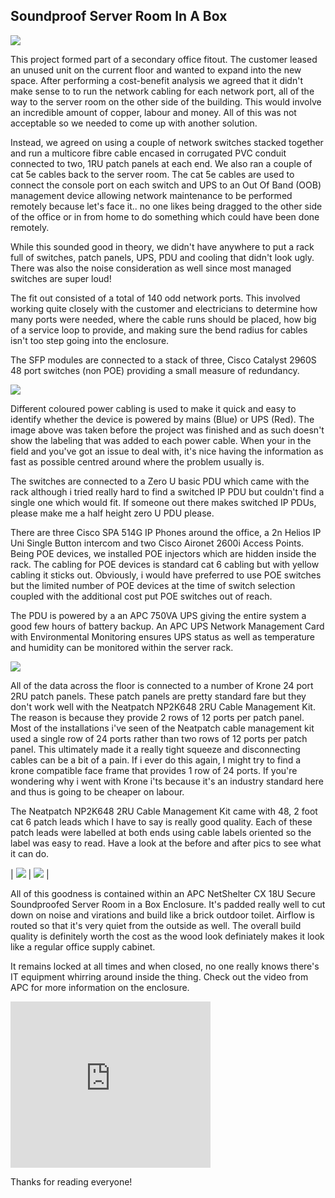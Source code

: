 ## Soundproof Server Room In A Box

![](../images/16303466257_795e5f53ea_o.jpg)

This project formed part of a secondary office fitout. The customer leased an unused unit on the current floor and wanted to expand into the new space. After performing a cost-benefit analysis we agreed that it didn't make sense to to run the network cabling for each network port, all of the way to the server room on the other side of the building. This would involve an incredible amount of copper, labour and money. All of this was not acceptable so we needed to come up with another solution.

Instead, we agreed on using a couple of network switches stacked together and run a multicore fibre cable encased in corrugated PVC conduit connected to two, 1RU patch panels at each end. We also ran a couple of cat 5e cables back to the server room. The cat 5e cables are used to connect the console port on each switch and UPS to an Out Of Band (OOB) management device allowing network maintenance to be performed remotely because let's face it.. no one likes being dragged to the other side of the office or in from home to do something which could have been done remotely.

While this sounded good in theory, we didn't have anywhere to put a rack full of switches, patch panels, UPS, PDU and cooling that didn't look ugly. There was also the noise consideration as well since most managed switches are super loud!

The fit out consisted of a total of 140 odd network ports. This involved working quite closely with the customer and electricians to determine how many ports were needed, where the cable runs should be placed, how big of a service loop to provide, and making sure the bend radius for cables isn't too step going into the enclosure.

The SFP modules are connected to a stack of three, Cisco Catalyst 2960S 48 port switches (non POE) providing a small measure of redundancy.

![](../images/16463390716_f21312288f_o.jpg)

Different coloured power cabling is used to make it quick and easy to identify whether the device is powered by mains (Blue) or UPS (Red). The image above was taken before the project was finished and as such doesn't show the labeling that was added to each power cable. When your in the field and you've got an issue to deal with, it's nice having the information as fast as possible centred around where the problem usually is.

The switches are connected to a Zero U basic PDU which came with the rack although i tried really hard to find a switched IP PDU but couldn't find a single one which would fit. If someone out there makes switched IP PDUs, please make me a half height zero U PDU please.

There are three Cisco SPA 514G IP Phones around the office, a 2n Helios IP Uni Single Button intercom and two Cisco Aironet 2600i Access Points. Being POE devices, we installed POE injectors which are hidden inside the rack. The cabling for POE devices is standard cat 6 cabling but with yellow cabling it sticks out. Obviously, i would have preferred to use POE switches but the limited number of POE devices at the time of switch selection coupled with the additional cost put POE switches out of reach.

The PDU is powered by a an APC 750VA UPS giving the entire system a good few hours of battery backup. An APC UPS Network Management Card with Environmental Monitoring ensures UPS status as well as temperature and humidity can be monitored within the server rack.

![](../images/15866851244_35936287e1_o.jpg)

All of the data across the floor is connected to a number of Krone 24 port 2RU patch panels. These patch panels are pretty standard fare but they don't work well with the Neatpatch NP2K648 2RU Cable Management Kit. The reason is because they provide 2 rows of 12 ports per patch panel. Most of the installations i've seen of the Neatpatch cable management kit used a single row of 24 ports rather than two rows of 12 ports per patch panel. This ultimately made it a really tight squeeze and disconnecting cables can be a bit of a pain. If i ever do this again, I might try to find a krone compatible face frame that provides 1 row of 24 ports. If you're wondering why i went with Krone i'ts because it's an industry standard here and thus is going to be cheaper on labour.

The Neatpatch NP2K648 2RU Cable Management Kit came with 48, 2 foot cat 6 patch leads which I have to say is really good quality. Each of these patch leads were labelled at both ends using cable labels oriented so the label was easy to read. Have a look at the before and after pics to see what it can do.

| ![](../images/16301948600_a513970738_o.jpg) | ![](../images/16303466257_795e5f53ea_o.jpg) |

All of this goodness is contained within an APC NetShelter CX 18U Secure Soundproofed Server Room in a Box Enclosure. It's padded really well to cut down on noise and virations and build like a brick outdoor toilet. Airflow is routed so that it's very quiet from the outside as well. The overall build quality is definitely worth the cost as the wood look definiately makes it look like a regular office supply cabinet.

It remains locked at all times and when closed, no one really knows there's IT equipment whirring around inside the thing. Check out the video from APC for more information on the enclosure.

<iframe width="320" height="266" src="https://www.youtube.com/embed/lkSMQ4k55sM" title="YouTube video player" frameborder="0" allow="accelerometer; autoplay; clipboard-write; encrypted-media; gyroscope; picture-in-picture" allowfullscreen></iframe>

Thanks for reading everyone!
